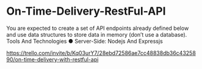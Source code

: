 # On-Time-Delivery-RestFul-API
You are expected to create a set of API endpoints already defined below and use data structures to store data in memory (don’t use a database).  Tools And Technologies  ● Server-Side: Nodejs And Expressjs


https://trello.com/invite/b/Kq03urY7/28ebd72586ae7cc48838db36c4325890/on-time-delivery-with-restful-api
